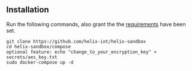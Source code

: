 ## Installation


Run the following commands, also grant the the [requirements](requirements.md) have been set.

```
git clone https://github.com/helix-iot/helix-sandbox
cd helix-sandbox/compose
optional feature: echo "change_to_your_encryption_key" > secrets/aes_key.txt
sudo docker-compose up -d
```


